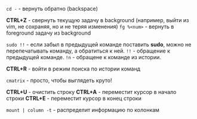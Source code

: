 `cd -` - вернуть обратно (backspace)

__CTRL+Z__ - свернуть текущую задачу в background (например, выйти из vim, не сохраняя, но и не теряя изменения) 
`fg %<num>` - вернуть в foreground задачу из background

`sudo !!` - если забыл в предыдущей команде поставить __sudo__, можно не перепечатывать команду, а обратиться к ней. `!!` - обращение к предыдущей команде. `!n` - обращене к команде из истории. 

__CTRL+R__ - войти в режим поиска по истории команд

`cmatrix` - просто, чтобы выглядеть круто!

__CTRL+U__ - очистить строку
__CTRL+A__ - переместит курсор в начало строки
__CTRL+E__ - переместит курсор в конец строки

`mount | column -t` - распределит информацию по колонкам
